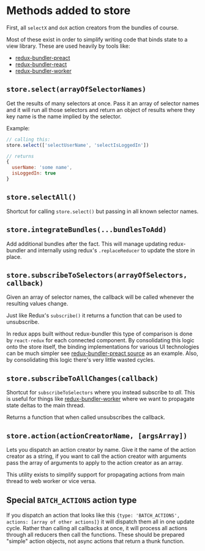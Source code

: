 # Methods added to store

First, all `selectX` and `doX` action creators from the bundles of course.

Most of these exist in order to simplify writing code that binds state to a view library. These are used heavily by tools like:

* [redux-bundler-preact](https://github.com/HenrikJoreteg/redux-bundler-preact)
* [redux-bundler-react](https://github.com/HenrikJoreteg/redux-bundler-react)
* [redux-bundler-worker](https://github.com/HenrikJoreteg/redux-bundler-worker)

## `store.select(arrayOfSelectorNames)`

Get the results of many selectors at once. Pass it an array of selector names and it will run all those selectors and return an object of results where they key name is the name implied by the selector.

Example:

```js
// calling this:
store.select(['selectUserName', 'selectIsLoggedIn'])

// returns
{
  userName: 'some name',
  isLoggedIn: true
}
```

## `store.selectAll()`

Shortcut for calling `store.select()` but passing in all known selector names.

## `store.integrateBundles(...bundlesToAdd)`

Add additional bundles after the fact. This will manage updating redux-bundler and internally using redux's `.replaceReducer` to update the store in place.

## `store.subscribeToSelectors(arrayOfSelectors, callback)`

Given an array of selector names, the callback will be called whenever the resulting values change.

Just like Redux's `subscribe()` it returns a function that can be used to unsubscribe.

In redux apps built without redux-bundler this type of comparison is done by `react-redux` for each connected component. By consolidating this logic onto the store itself, the binding implementations for various UI technologies can be much simpler see [redux-bundler-preact source](https://github.com/HenrikJoreteg/redux-bundler-preact/blob/master/src/index.js) as an example. Also, by consolidating this logic there's very little wasted cycles.

## `store.subscribeToAllChanges(callback)`

Shortcut for `subscribeToSelectors` where you instead subscribe to _all_. This is useful for things like [redux-bundler-worker](https://github.com/HenrikJoreteg/redux-bundler-worker) where we want to propagate state deltas to the main thread.

Returns a function that when called unsubscribes the callback.

## `store.action(actionCreatorName, [argsArray])`

Lets you dispatch an action creator by name. Give it the name of the action creator as a string, if you want to call the action creator with arguments pass the array of arguments to apply to the action creator as an array.

This utility exists to simplify support for propagating actions from main thread to web worker or vice versa.

## Special `BATCH_ACTIONS` action type

If you dispatch an action that looks like this `{type: 'BATCH_ACTIONS', actions: [array of other actions]}` it will dispatch them all in one update cycle. Rather than calling all callbacks at once, it will process all actions through all reducers then call the functions. These should be prepared "simple" action objects, not async actions that return a thunk function.
